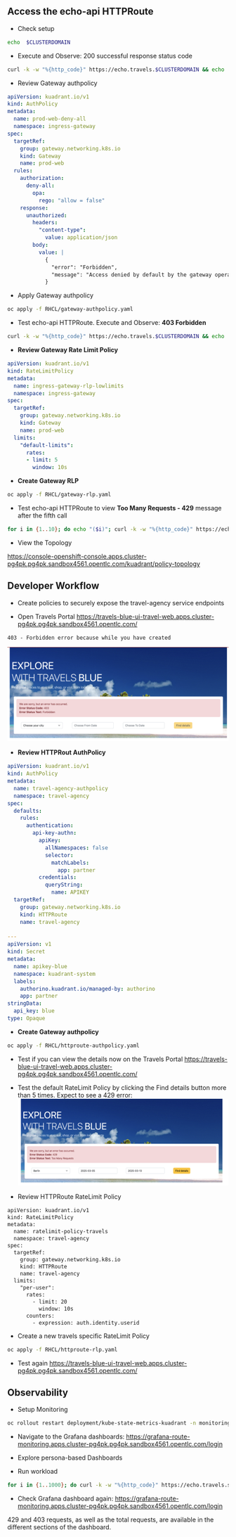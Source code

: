 ## Access the echo-api HTTPRoute


* Check setup 
```sh
echo  $CLUSTERDOMAIN 
```

* Execute and Observe: 200 successful response status code
```sh
curl -k -w "%{http_code}" https://echo.travels.$CLUSTERDOMAIN && echo
```


* Review Gateway authpolicy
```yaml
apiVersion: kuadrant.io/v1
kind: AuthPolicy
metadata:
  name: prod-web-deny-all
  namespace: ingress-gateway
spec:
  targetRef:
    group: gateway.networking.k8s.io
    kind: Gateway
    name: prod-web
  rules:
    authorization:
      deny-all:
        opa:
          rego: "allow = false"
    response:
      unauthorized:
        headers:
          "content-type":
            value: application/json
        body:
          value: |
            {
              "error": "Forbidden",
              "message": "Access denied by default by the gateway operator. If you are the administrator of the service, create a specific auth policy for the route."
            }
```

* Apply Gateway authpolicy

```sh
oc apply -f RHCL/gateway-authpolicy.yaml
```

* Test echo-api HTTPRoute. Execute and Observe: **403 Forbidden**
```sh
curl -k -w "%{http_code}" https://echo.travels.$CLUSTERDOMAIN && echo
```

* **Review Gateway Rate Limit Policy**
```yaml
apiVersion: kuadrant.io/v1
kind: RateLimitPolicy
metadata:
  name: ingress-gateway-rlp-lowlimits
  namespace: ingress-gateway
spec:
  targetRef:
    group: gateway.networking.k8s.io
    kind: Gateway
    name: prod-web
  limits:
    "default-limits":
      rates:
      - limit: 5
        window: 10s
```

*  **Create Gateway RLP**
```sh
oc apply -f RHCL/gateway-rlp.yaml
```


* Test echo-api HTTPRoute to view **Too Many Requests - 429** message after the fifth call
```sh
for i in {1..10}; do echo "($i)"; curl -k -w "%{http_code}" https://echo.travels.$CLUSTERDOMAIN; echo; done
```


* View the Topology

https://console-openshift-console.apps.cluster-pg4pk.pg4pk.sandbox4561.opentlc.com/kuadrant/policy-topology


## Developer Workflow

* Create policies to securely expose the travel-agency service endpoints

* Open Travels Portal https://travels-blue-ui-travel-web.apps.cluster-pg4pk.pg4pk.sandbox4561.opentlc.com/
```
403 - Forbidden error because while you have created
```
![](2025-05-20-08-14-54.png)


* **Review  HTTPRout AuthPolicy**
```yaml
apiVersion: kuadrant.io/v1
kind: AuthPolicy
metadata:
  name: travel-agency-authpolicy
  namespace: travel-agency
spec:
  defaults:
    rules:
      authentication:
        api-key-authn:
          apiKey:
            allNamespaces: false
            selector:
              matchLabels:
                app: partner
          credentials:
            queryString:
              name: APIKEY
  targetRef:
    group: gateway.networking.k8s.io
    kind: HTTPRoute
    name: travel-agency

---
apiVersion: v1
kind: Secret
metadata:
  name: apikey-blue
  namespace: kuadrant-system
  labels:
    authorino.kuadrant.io/managed-by: authorino
    app: partner
stringData:
  api_key: blue
type: Opaque
```

* **Create Gateway authpolicy**
```sh
oc apply -f RHCL/httproute-authpolicy.yaml
```


* Test if you can view the details now on the Travels Portal https://travels-blue-ui-travel-web.apps.cluster-pg4pk.pg4pk.sandbox4561.opentlc.com/


* Test the default RateLimit Policy by clicking the Find details button more than 5 times. Expect to see a 429 error:
![](2025-05-20-08-15-32.png)


* Review HTTPRoute RateLimit Policy
```
apiVersion: kuadrant.io/v1
kind: RateLimitPolicy
metadata:
  name: ratelimit-policy-travels
  namespace: travel-agency
spec:
  targetRef:
    group: gateway.networking.k8s.io
    kind: HTTPRoute
    name: travel-agency
  limits:
    "per-user":
      rates:
        - limit: 20
          window: 10s
      counters:
        - expression: auth.identity.userid
```

* Create a new travels specific RateLimit Policy
```sh
oc apply -f RHCL/httproute-rlp.yaml
```

* Test again https://travels-blue-ui-travel-web.apps.cluster-pg4pk.pg4pk.sandbox4561.opentlc.com/

## Observability

* Setup Monitoring
```sh
oc rollout restart deployment/kube-state-metrics-kuadrant -n monitoring
```

* Navigate to the Grafana dashboards: https://grafana-route-monitoring.apps.cluster-pg4pk.pg4pk.sandbox4561.opentlc.com/login

* Explore persona-based Dashboards

* Run workload
```sh
for i in {1..1000}; do curl -k -w "%{http_code}" https://echo.travels.sandbox4561.opentlc.com; done
```

* Check Grafana dashboard again: https://grafana-route-monitoring.apps.cluster-pg4pk.pg4pk.sandbox4561.opentlc.com/login

429 and 403 requests, as well as the total requests, are available in the different sections of the dashboard.
